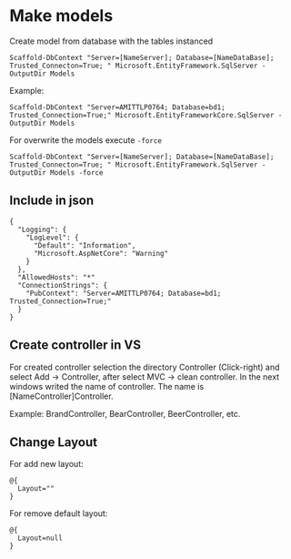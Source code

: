 # Make models

Create model from database with the tables instanced
```
Scaffold-DbContext "Server=[NameServer]; Database=[NameDataBase]; Trusted_Connecton=True; " Microsoft.EntityFramework.SqlServer -OutputDir Models
```

Example:
```
Scaffold-DbContext "Server=AMITTLP0764; Database=bd1; Trusted_Connection=True;" Microsoft.EntityFrameworkCore.SqlServer -OutputDir Models
```

For overwrite the models execute `-force`
```
Scaffold-DbContext "Server=[NameServer]; Database=[NameDataBase]; Trusted_Connecton=True; " Microsoft.EntityFramework.SqlServer -OutputDir Models -force
```

## Include in json 
```
{
  "Logging": {
    "LogLevel": {
      "Default": "Information",
      "Microsoft.AspNetCore": "Warning"
    }
  },
  "AllowedHosts": "*"
  "ConnectionStrings": {
    "PubContext": "Server=AMITTLP0764; Database=bd1; Trusted_Connection=True;"
  }
}
```

## Create controller in VS

For created controller selection the directory Controller (Click-right) and select Add -> Controller, after select MVC -> clean controller. In the next windows writed the name of controller. The name is [NameController]Controller.

Example: BrandController, BearController, BeerController, etc.

## Change Layout
For add new layout: 
``` 
@{
  Layout=""
}
```
For remove default layout:
```
@{
  Layout=null
}
```





